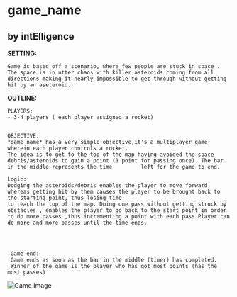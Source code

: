 # game_name
## by intElligence

**SETTING:** 

    Game is based off a scenario, where few people are stuck in space . The space is in utter chaos with killer asteroids coming from all directions making it nearly impossible to get through without getting hit by an aseteroid.

**OUTLINE:**
    
    PLAYERS:
    - 3-4 players ( each player assigned a rocket)
	

    OBJECTIVE:
    *game name* has a very simple objective,it's a multiplayer game wherein each player controls a rocket. 
    The idea is to get to the top of the map having avoided the space debris/asteroids to gain a point (1 point for passing once). The bar in the middle represents the time         left for the game to end.

    Logic: 
    Dodging the asteroids/debris enables the player to move forward, whereas getting hit by them causes the player to be brought back to the starting point, thus losing time
    to reach the top of the map. Doing one pass without getting struck by obstacles , enables the player to go back to the start point in order to do more passes ,thus incrementing a point with each pass.Player can do more and more passes until the time ends.
	
	
	
	
     Game end: 
     Game ends as soon as the bar in the middle (timer) has completed.
     Winner of the game is the player who has got most points (has the most passes)
     
     
     
   ![Game Image](https://user-images.githubusercontent.com/71345917/96571397-92cdd480-12dc-11eb-8a06-db8477779727.gif)
     
     
     
